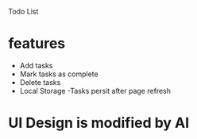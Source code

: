 Todo List
# features
- Add tasks
- Mark tasks as complete
- Delete tasks
- Local Storage -Tasks persit after page refresh

# UI Design is modified by AI
